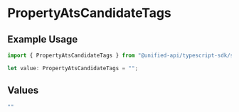 # PropertyAtsCandidateTags

## Example Usage

```typescript
import { PropertyAtsCandidateTags } from "@unified-api/typescript-sdk/sdk/models/shared";

let value: PropertyAtsCandidateTags = "";
```

## Values

```typescript
""
```